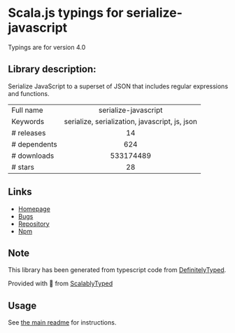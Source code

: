 
# Scala.js typings for serialize-javascript

Typings are for version 4.0

## Library description:
Serialize JavaScript to a superset of JSON that includes regular expressions and functions.

|                    |                 |
| ------------------ | :-------------: |
| Full name          | serialize-javascript |
| Keywords           | serialize, serialization, javascript, js, json |
| # releases         | 14 |
| # dependents       | 624 |
| # downloads        | 533174489 |
| # stars            | 28 |

## Links
- [Homepage](https://github.com/yahoo/serialize-javascript)
- [Bugs](https://github.com/yahoo/serialize-javascript/issues)
- [Repository](https://github.com/yahoo/serialize-javascript)
- [Npm](https://www.npmjs.com/package/serialize-javascript)
    


## Note
This library has been generated from typescript code from [DefinitelyTyped](https://definitelytyped.org).

Provided with :purple_heart: from [ScalablyTyped](https://github.com/oyvindberg/ScalablyTyped)

## Usage
See [the main readme](../../readme.md) for instructions.


